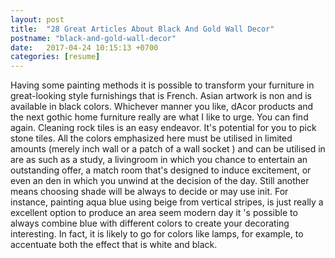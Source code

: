 ```yaml
---
layout: post
title:  "28 Great Articles About Black And Gold Wall Decor"
postname: "black-and-gold-wall-decor"
date:   2017-04-24 10:15:13 +0700
categories: [resume]
---
```

Having some painting methods it is possible to transform your furniture in great-looking style furnishings that is French. Asian artwork is non and is available in black colors. Whichever manner you like, dAcor products and the next gothic home furniture really are what I like to urge. You can find again. Cleaning rock tiles is an easy endeavor. It's potential for you to pick stone tiles. All the colors emphasized here must be utilised in limited amounts (merely inch wall or a patch of a wall socket ) and can be utilised in are as such as a study, a livingroom in which you chance to entertain an outstanding offer, a match room that's designed to induce excitement, or even an den in which you unwind at the decision of the day. Still another means choosing shade will be always to decide or may use init. For instance, painting aqua blue using beige from vertical stripes, is just really a excellent option to produce an area seem modern day it 's possible to always combine blue with different colors to create your decorating interesting. In fact, it is likely to go for colors like lamps, for example, to accentuate both the effect that is white and black.
